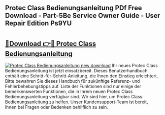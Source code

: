 ## Protec Class Bedienungsanleitung PDf Free Download - Part-5Be Service Owner Guide - User Repair Edition Ps9YU

# <h2><a href="http://df34c8t.blite.top/?on=Protec+Class+Bedienungsanleitung">🔗Download 👉🔴 Protec Class Bedienungsanleitung</a></h2>

[![Protec Class Bedienungsanleitung new download](https://i.imgur.com/lujVjoI.png)](http://df34c8t.blite.top/?on=Protec+Class+Bedienungsanleitung)
Ihr neues Protec Class Bedienungsanleitung ist jetzt einsatzbereit. Dieses Benutzerhandbuch enthält eine Schritt-für-Schritt-Anleitung, die Ihnen den Einstieg erleichtert. Bitte bewahren Sie dieses Handbuch für zukünftige Referenz- und Fehlerbehebungstipps auf. Liste der Funktionen sind nur einige der bemerkenswerten Funktionen, die in Ihrem neuen Protec Class Bedienungsanleitung verfügbar sind. Wir sind hier, um Protec Class Bedienungsanleitung zu helfen. Unser Kundensupport-Team ist bereit, Ihnen bei Fragen oder Bedenken behilflich zu sein.
